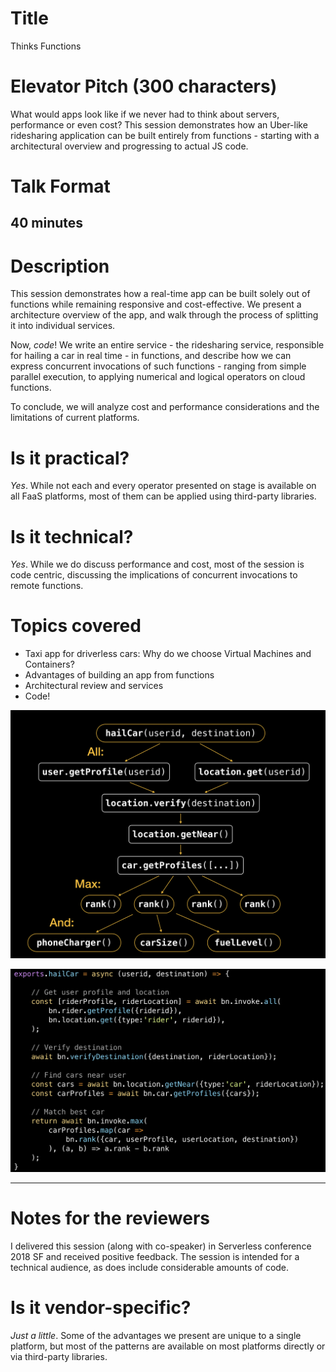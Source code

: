 # Title
Thinks Functions

# Elevator Pitch (300 characters)
What would apps look like if we never had to think about servers, performance or even cost? This session demonstrates how an Uber-like ridesharing application can be built entirely from functions -  starting with a architectural overview and progressing to actual JS code.


# Talk Format
40 minutes
---

# Description
This session demonstrates how a real-time app can be built solely out of functions while remaining responsive and cost-effective. We present a architecture overview of the app, and walk through the process of splitting it into individual services.

Now, *code*! We write an entire service - the ridesharing service, responsible for hailing a car in real time - in functions, and describe how we can express concurrent invocations of such functions - ranging from simple parallel execution, to applying numerical and logical operators on cloud functions.

To conclude, we will analyze cost and performance considerations and the limitations of current platforms.

# Is it practical?
_Yes_. While not each and every operator presented on stage is available on all FaaS platforms, most of them can be applied using third-party libraries.

# Is it technical?
_Yes_. While we do discuss performance and cost, most of the session is code centric, discussing the implications of concurrent invocations to remote functions.


# Topics covered
* Taxi app for driverless cars: Why do we choose Virtual Machines and Containers?
* Advantages of building an app from functions
* Architectural review and services
* Code!

![Car service flowchart](https://raw.githubusercontent.com/adamatan/cfp-submissions/think-functions/img/think-functions-flowchart.png "Car service flowchart")

![Car service code](https://raw.githubusercontent.com/adamatan/cfp-submissions/think-functions/img/think-functions-code.png "Car service JS code")

---

# Notes for the reviewers
I delivered this session (along with co-speaker) in Serverless conference 2018 SF and received positive feedback. The session is intended for a technical audience, as does include considerable amounts of code.

# Is it vendor-specific?
_Just a little_. Some of the advantages we present are unique to a single platform, but most of the patterns are available on most platforms directly or via third-party libraries.
